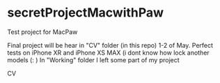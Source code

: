# secretProjectMacwithPaw
Test project for MacPaw

Final project will be hear in "CV" folder (in this repo) 1-2 of May.
Perfect tests on iPhone XR and iPhone XS MAX (i dont know how lock another models (: )
In "Working" folder I left some part of my project

CV
